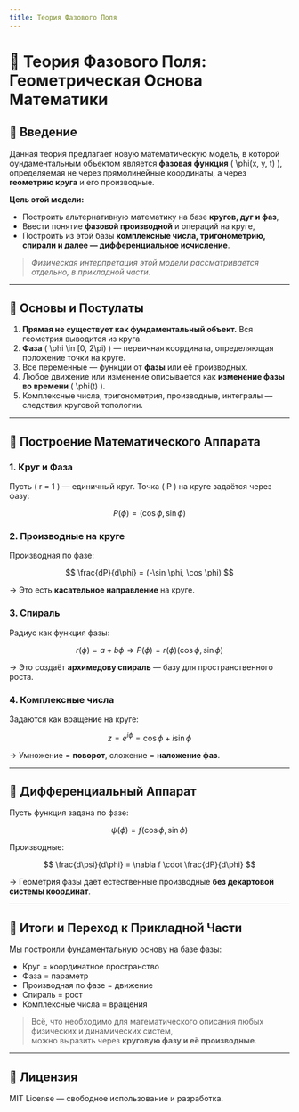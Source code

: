```yaml
---
title: Теория Фазового Поля
---
```


<!-- Подключение MathJax -->
<script type="text/javascript"
  async src="https://cdn.jsdelivr.net/npm/mathjax@3/es5/tex-mml-chtml.js">
</script>

# 📘 Теория Фазового Поля: Геометрическая Основа Математики

## 🔹 Введение

Данная теория предлагает новую математическую модель, в которой фундаментальным объектом является **фазовая функция** \( \phi(x, y, t) \), определяемая не через прямолинейные координаты, а через **геометрию круга** и его производные.

**Цель этой модели:**

- Построить альтернативную математику на базе **кругов, дуг и фаз**,
- Ввести понятие **фазовой производной** и операций на круге,
- Построить из этой базы **комплексные числа, тригонометрию, спирали и далее — дифференциальное исчисление**.

> _Физическая интерпретация этой модели рассматривается отдельно, в прикладной части._

---

## 🔹 Основы и Постулаты

1. **Прямая не существует как фундаментальный объект.** Вся геометрия выводится из круга.
2. **Фаза** \( \phi \in [0, 2\pi) \) — первичная координата, определяющая положение точки на круге.
3. Все переменные — функции от **фазы** или её производных.
4. Любое движение или изменение описывается как **изменение фазы во времени** \( \phi(t) \).
5. Комплексные числа, тригонометрия, производные, интегралы — следствия круговой топологии.

---

## 🔹 Построение Математического Аппарата

### 1. Круг и Фаза

Пусть \( r = 1 \) — единичный круг. Точка \( P \) на круге задаётся через фазу:

$$
P(\phi) = (\cos \phi, \sin \phi)
$$

### 2. Производные на круге

Производная по фазе:

$$
\frac{dP}{d\phi} = (-\sin \phi, \cos \phi)
$$

→ Это есть **касательное направление** на круге.

### 3. Спираль

Радиус как функция фазы:

$$
r(\phi) = a + b \phi \Rightarrow P(\phi) = r(\phi)(\cos \phi, \sin \phi)
$$

→ Это создаёт **архимедову спираль** — базу для пространственного роста.

### 4. Комплексные числа

Задаются как вращение на круге:

$$
z = e^{i\phi} = \cos \phi + i \sin \phi
$$

→ Умножение = **поворот**, сложение = **наложение фаз**.

---

## 🔹 Дифференциальный Аппарат

Пусть функция задана по фазе:

$$
\psi(\phi) = f(\cos \phi, \sin \phi)
$$

Производные:

$$
\frac{d\psi}{d\phi} = \nabla f \cdot \frac{dP}{d\phi}
$$

→ Геометрия фазы даёт естественные производные **без декартовой системы координат**.

---

## 🔹 Итоги и Переход к Прикладной Части

Мы построили фундаментальную основу на базе фазы:

- Круг = координатное пространство
- Фаза = параметр
- Производная по фазе = движение
- Спираль = рост
- Комплексные числа = вращения

> Всё, что необходимо для математического описания любых физических и динамических систем,  
> можно выразить через **круговую фазу и её производные**.

---

## 🔹 Лицензия

MIT License — свободное использование и разработка.
